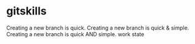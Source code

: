# gitskills
Creating a new branch is quick.
Creating a new branch is quick & simple.
Creating a new branch is quick AND simple.
work state